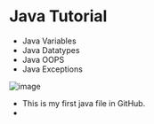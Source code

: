 # Java Tutorial

* Java Variables
* Java Datatypes
* Java OOPS
* Java Exceptions
  
![image](https://github.com/user-attachments/assets/187e3ad8-c4e5-409c-9b9d-b206699ccd48)

- This is my first java file in GitHub.
- 
